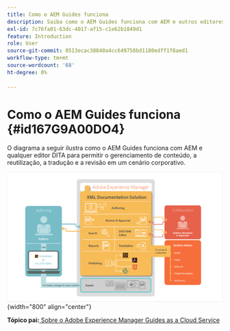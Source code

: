 ```yaml
---
title: Como o AEM Guides funciona
description: Saiba como o AEM Guides funciona com AEM e outros editores DITA para potencializar o gerenciamento de conteúdo, a reutilização, a tradução e a revisão em um cenário corporativo.
exl-id: 7c76fa01-63dc-4017-af15-c1e62b1849d1
feature: Introduction
role: User
source-git-commit: 0513ecac38840a4cc649758bd1180edff1f8aed1
workflow-type: tm+mt
source-wordcount: '68'
ht-degree: 0%

---
```


# Como o AEM Guides funciona {#id167G9A00DO4}

O diagrama a seguir ilustra como o AEM Guides funciona com AEM e qualquer editor DITA para permitir o gerenciamento de conteúdo, a reutilização, a tradução e a revisão em um cenário corporativo.

![](images/xml-add-on-how-it-works.png){width="800" align="center"}


**Tópico pai:**[ Sobre o Adobe Experience Manager Guides as a Cloud Service](intro.md)
